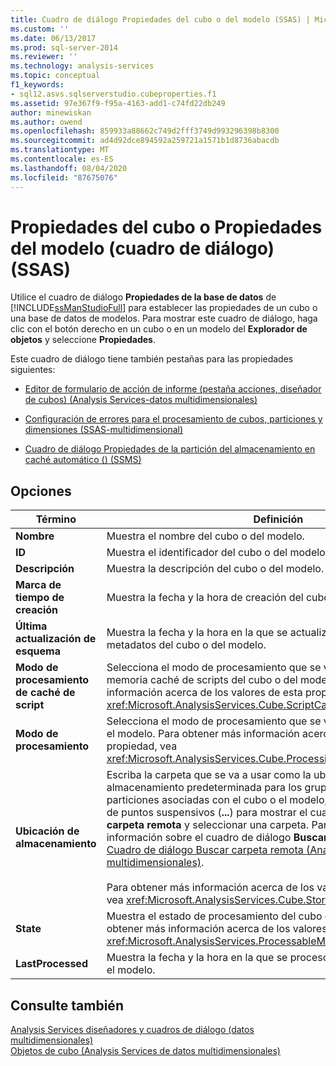 ```yaml
---
title: Cuadro de diálogo Propiedades del cubo o del modelo (SSAS) | Microsoft Docs
ms.custom: ''
ms.date: 06/13/2017
ms.prod: sql-server-2014
ms.reviewer: ''
ms.technology: analysis-services
ms.topic: conceptual
f1_keywords:
- sql12.asvs.sqlserverstudio.cubeproperties.f1
ms.assetid: 97e367f9-f95a-4163-add1-c74fd22db249
author: minewiskan
ms.author: owend
ms.openlocfilehash: 859933a88662c749d2fff3749d993296398b8300
ms.sourcegitcommit: ad4d92dce894592a259721a1571b1d8736abacdb
ms.translationtype: MT
ms.contentlocale: es-ES
ms.lasthandoff: 08/04/2020
ms.locfileid: "87675076"
---
```

# <a name="cube-or-model-properties-dialog-box-ssas"></a>Propiedades del cubo o Propiedades del modelo (cuadro de diálogo) (SSAS)
  Utilice el cuadro de diálogo **Propiedades de la base de datos** de [!INCLUDE[ssManStudioFull](../includes/ssmanstudiofull-md.md)] para establecer las propiedades de un cubo o una base de datos de modelos. Para mostrar este cuadro de diálogo, haga clic con el botón derecho en un cubo o en un modelo del **Explorador de objetos** y seleccione **Propiedades**.  
  
 Este cuadro de diálogo tiene también pestañas para las propiedades siguientes:  
  
-   [Editor de formulario de acción de informe &#40;pestaña acciones, diseñador de cubos&#41; &#40;Analysis Services-datos multidimensionales&#41;](report-action-form-editor-cube-designer-analysis-services-multidimensional-data.md)  
  
-   [Configuración de errores para el procesamiento de cubos, particiones y dimensiones &#40;SSAS-multidimensional&#41;](multidimensional-models/error-configuration-for-cube-partition-and-dimension-processing.md)  
  
-   [Cuadro de diálogo Propiedades de la partición del almacenamiento en caché automático &#40;&#41; &#40;SSMS&#41;](proactive-caching-partition-properties-dialog-box-ssms.md)  
  
## <a name="options"></a>Opciones  
  
|Término|Definición|  
|----------|----------------|  
|**Nombre**|Muestra el nombre del cubo o del modelo.|  
|**ID**|Muestra el identificador del cubo o del modelo.|  
|**Descripción**|Muestra la descripción del cubo o del modelo.|  
|**Marca de tiempo de creación**|Muestra la fecha y la hora de creación del cubo o del modelo.|  
|**Última actualización de esquema**|Muestra la fecha y la hora en la que se actualizaron por última vez los metadatos del cubo o del modelo.|  
|**Modo de procesamiento de caché de script**|Selecciona el modo de procesamiento que se va a utilizar para la memoria caché de scripts del cubo o del modelo. Para obtener más información acerca de los valores de esta propiedad, vea <xref:Microsoft.AnalysisServices.Cube.ScriptCacheProcessingMode%2A>.|  
|**Modo de procesamiento**|Selecciona el modo de procesamiento que se va a utilizar para el cubo o el modelo. Para obtener más información acerca de los valores de esta propiedad, vea <xref:Microsoft.AnalysisServices.Cube.ProcessingMode%2A>.|  
|**Ubicación de almacenamiento**|Escriba la carpeta que se va a usar como la ubicación de almacenamiento predeterminada para los grupos de medida y las particiones asociadas con el cubo o el modelo, o haga clic en el botón de puntos suspensivos (**...**) para mostrar el cuadro de diálogo **Buscar carpeta remota** y seleccionar una carpeta. Para obtener más información sobre el cuadro de diálogo **Buscar carpeta remota**, vea [Cuadro de diálogo Buscar carpeta remota &#40;Analysis Services - Datos multidimensionales&#41;](browse-for-remote-folder-dialog-box-analysis-services-multidimensional-data.md).<br /><br /> Para obtener más información acerca de los valores de esta propiedad, vea <xref:Microsoft.AnalysisServices.Cube.StorageLocation%2A>.|  
|**State**|Muestra el estado de procesamiento del cubo o del modelo. Para obtener más información acerca de los valores de esta propiedad, vea <xref:Microsoft.AnalysisServices.ProcessableMajorObject.State%2A>.|  
|**LastProcessed**|Muestra la fecha y la hora en la que se procesó por última vez el cubo o el modelo.|  
  
## <a name="see-also"></a>Consulte también  
 [Analysis Services diseñadores y cuadros de diálogo &#40;datos multidimensionales&#41;](analysis-services-designers-and-dialog-boxes-multidimensional-data.md)   
 [Objetos de cubo &#40;Analysis Services de datos multidimensionales&#41;](multidimensional-models-olap-logical-cube-objects/cube-objects-analysis-services-multidimensional-data.md)  
  
  
